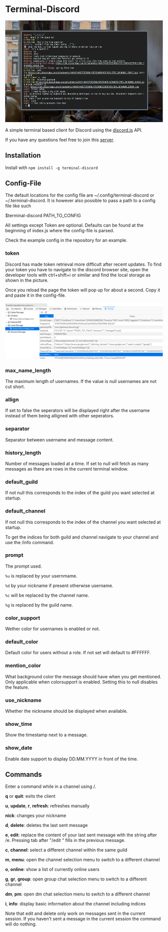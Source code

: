 # Terminal-Discord

![terminal-discord](scrot.png)

A simple terminal based client for Discord using the [discord.js](https://discord.js.org) API.

If you have any questions feel free to join this [server](https://discord.gg/ZBX4Xyh). 

## Installation
Install with `npm install -g terminal-discord`

## Config-File

The default locations for the config file are ~/.config/terminal-discord or ~/.terminal-discord. It is however also possible to pass a path to a config file like such

$terminal-discord PATH\_TO\_CONFIG

All settings except Token are optional. Defaults can be found at the beginning of index.js where the config-file is parsed.

Check the example config in the repository for an example.

### token

Discord has made token retrieval more difficult after recent updates. To find your token you have to navigate to the discord browser site, open the developer tools with ctrl+shift+i or similar and find the local storage as shown in the picture.

Once you reload the page the token will pop up for about a second. Copy it and paste it in the config-file.

![Token](token.png)

### max_name_length

The maximum length of usernames. If the value is null usernames are not cut short.

### allign

If set to false the seperators will be displayed right after the username instead of them being alligned with other seperators.

### separator

Separator between username and message content.

### history_length

Number of messages loaded at a time. If set to null will fetch as many messages as there are rows in the current terminal window.

### default_guild

If not null this corresponds to the index of the guild you want selected at startup.

### default_channel
If not null this corresponds to the index of the channel you want selected at startup.

To get the indices for both guild and channel navigate to your channel and use the /info command.


### prompt
The prompt used.

`%u` is replaced by your usernmame.

`%d` by your nickname if present otherwise username.

`%c` will be replaced by the channel name.

`%g` is replaced by the guild name.

### color_support
Wether color for usernames is enabled or not.

### default_color
Default color for users without a role. If not set will default to #FFFFFF.

### mention_color
What background color the message should have when you get mentioned. Only applicable when colorsupport is enabled. Setting this to null disables the feature.

### use_nickname
Whether the nickname should be displayed when available.

### show_time
Show the timestamp next to a message.

### show_date
Enable date support to display DD.MM.YYYY in front of the time.


## Commands

Enter a command while in a channel using /.

__q__ or __quit__: exits the client

__u__, __update__, __r__, __refresh__: refreshes manually

__nick__: changes your nickname

__d__, __delete__: deletes the last sent message

__e__, __edit__: replace the content of your last sent message with the string after /e. Pressing tab after "/edit " fills in the previous message.

__c__, __channel__: select a different channel within the same guild

__m__, __menu__: open the channel selection menu to switch to a different channel

__o__, __online__: show a list of currently online users

__g__, __gr__, __group__: open group chat selection menu to switch to a different channel

__dm__, __pm__: open dm chat selection menu to switch to a different channel

__i__, __info__: display basic information about the channel including indices


Note that edit and delete only work on messages sent in the current session. If you haven't sent a message in the current session the command will do nothing.
